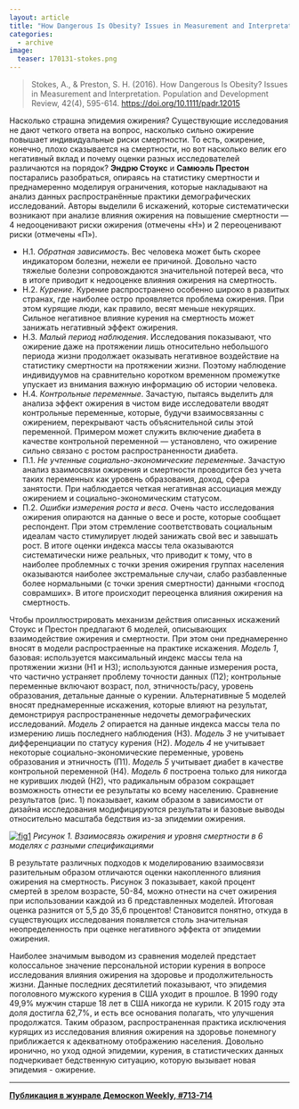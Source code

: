 ```yaml
---
layout: article
title: "How Dangerous Is Obesity? Issues in Measurement and Interpretation"
categories: 
  - archive
image:
  teaser: 170131-stokes.png
---
```


> Stokes, A., & Preston, S. H. (2016). How Dangerous Is Obesity? Issues in Measurement and Interpretation. Population and Development Review, 42(4), 595-614. https://doi.org/10.1111/padr.12015

Насколько страшна эпидемия ожирения? Существующие исследования не дают четкого ответа на вопрос, насколько сильно ожирение повышает индивидуальные риски смертности. То есть, ожирение, конечно, плохо сказывается на смертности, но вот насколько велик его негативный вклад и почему оценки разных исследователей различаются на порядок? **Эндрю Стоукс** и **Самюэль Престон** постарались разобраться, опираясь на статистику смертности и преднамеренно моделируя ограничения, которые накладывают на анализ данных распространённые практики демографических исследований. Авторы выделили 6 искажений, которые систематически возникают при анализе влияния ожирения на повышение смертности — 4 недооценивают риски ожирения (отмечены «Н») и 2 переоценивают риски (отмечены «П»).

 * Н.1. *Обратная зависимость*. Вес человека может быть скорее индикатором болезни, нежели ее причиной. Довольно часто тяжелые болезни сопровождаются значительной потерей веса, что в итоге приводит к недооценке влияния ожирения на смертность.
 * Н.2. *Курение*. Курение распространено особенно широко в развитых странах, где наиболее остро проявляется проблема ожирения. При этом курящие люди, как правило, весят меньше некурящих. Сильное негативное влияние курения на смертность может занижать негативный эффект ожирения.
 * Н.3. *Малый период наблюдения*. Исследования показывают, что ожирение даже на протяжении лишь относительно небольшого периода жизни продолжает оказывать негативное воздействие на статистику смертности на протяжении жизни. Поэтому наблюдение индивидуумов на сравнительно коротком временном промежутке упускает из внимания важную информацию об истории человека.
 * Н.4. *Контрольные переменные*. Зачастую, пытаясь выделить для анализа эффект ожирения в чистом виде исследователи вводят контрольные переменные, которые, будучи взаимосвязанны с ожирением, перекрывают часть объяснительной силы этой переменной. Примером может служить включение диабета в качестве контрольной переменной — установлено, что ожирение сильно связано с ростом распространенности диабета.
 * П.1. *Не учтенные социально-экономические переменные*. Зачастую анализ взаимосвязи ожирения и смертности проводится без учета таких переменных как уровень образования, доход, сфера занятости. При наблюдается четкая негативная ассоциация между ожирением и социально-экономическим статусом.
 * П.2. *Ошибки измерения роста и веса*. Очень часто исследования ожирения опираются на данные о весе и росте, которые сообщает респондент. При этом стремление соответствовать социальным идеалам часто стимулирует людей занижать свой вес и завышать рост. В итоге оценки индекса массы тела оказываются систематически ниже реальных, что приводит к тому, что в наиболее проблемных с точки зрения ожирения группах населения оказываются наиболее экстремальные случаи, слабо разбавленные более нормальными (с точки зрения смертности) данными «господ соврамших». В итоге происходит переоценка влияния ожирения на смертность.
 
Чтобы проиллюстрировать механизм действия описанных искажений Стоукс и Престон предлагают 6 моделей, описывающих взаимодействие ожирения и смертности. При этом они преднамеренно вносят в модели распростраенные на практике искажения. *Модель 1*, базовая: используется максимальный индекс массы тела на протяжении жизни (Н1 и Н3); используются данные измерения роста, что частично устраняет проблему точности данных (П2); контрольные переменные включают возраст, пол, этничность/расу, уровень образования, детальные данные о курении. Альтернативные 5 моделей вносят преднамеренные искажения, которые влияют на результат, демонстрируя распространенные недочеты демографических исследований. *Модель 2* опирается на данные индекса массы тела по измерению лишь последнего наблюдения (Н3). *Модель 3* не учитывает дифференциации по статусу курения (Н2). *Модель 4* не учитывает некоторые социально-экономические переменные, уровень образования и этничность (П1). *Модель 5* учитывает диабет в качестве контрольной переменной (Н4). *Модель 6* построена только для никогда не куривших людей (Н2), что радикальным образом сокращает возможность отнести ее результаты ко всему населению. Сравнение результатов (рис. 1) показывает, каким образом в зависимости от дизайна исследования модифицируются результаты и базовые выводы относительно масштаба бедствия из-за эпидемии ожирения.


[![fig1][f1]][f1] 
*Рисунок 1. Взаимосвязь ожирения и уровня смертности в 6 моделях с разными спецификациями*

В результате различных подходов к моделированию взаимосвязи разительным образом отличаются оценки накопленного влияния ожирения на смертность. Рисунок 3 показывает, какой процент смертей в зрелом возрасте, 50-84, можно отнести на счет ожирения при использовании каждой из 6 представленных моделей. Итоговая оценка разнится от 5,5 до 35,6 процентов! Становится понятно, откуда в существующих исследования появляется столь значительная неопределенность при оценке негативного эффекта от эпидемии ожирения.

Наиболее значимым выводом из сравнения моделей предстает колоссальное значение персональной истории курения в вопросе исследования влияния ожирения на здоровье и продолжительность жизни. Данные последних десятилетий показывают, что эпидемия поголовного мужского курения в США уходит в прошлое. В 1990 году 49,9% мужчин старше 18 лет в США никогда не курили. К 2015 году эта доля достигла 62,7%, и есть все основания полагать, что улучшения продолжатся. Таким образом, распространенная практика исключения курящих из исследования влияния ожирения на здоровье понемногу приближается к адекватному отображению населения. Довольно иронично, но уход одной эпидемии, курения, в статистических данных подчеркивает бедственную ситуацию, которую вызывает новая эпидемия - ожирение.


[f1]: /dem-digest/images/2017/713-fig-02.png


***
**[Публикация в жунрале Демоскоп Weekly, #713-714](http://demoscope.ru/weekly/2017/0713/digest02.php)**